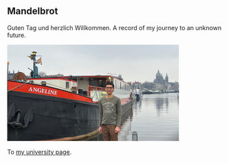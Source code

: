 ## Mandelbrot
Guten Tag und herzlich Willkommen. A record of my journey to an unknown future.

<img src="images/Photo_Amsterdam" alt="My picture" width="400"/>



To [my university page](https://www.uni-muenster.de/AMM/show_perspage.shtml?id=1608).
